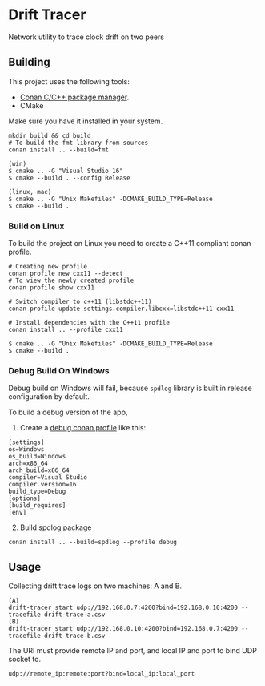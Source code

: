 # Drift Tracer

Network utility to trace clock drift on two peers

## Building

This project uses the following tools:

- [Conan C/C++ package manager](https://conan.io/).
- CMake

Make sure you have it installed in your system.

```shell
mkdir build && cd build
# To build the fmt library from sources
conan install .. --build=fmt

(win)
$ cmake .. -G "Visual Studio 16"
$ cmake --build . --config Release

(linux, mac)
$ cmake .. -G "Unix Makefiles" -DCMAKE_BUILD_TYPE=Release
$ cmake --build .
```

### Build on Linux

To build the project on Linux you need to create a C++11 compliant conan profile.

```shell
# Creating new profile
conan profile new cxx11 --detect
# To view the newly created profile
conan profile show cxx11

# Switch compiler to c++11 (libstdc++11)
conan profile update settings.compiler.libcxx=libstdc++11 cxx11

# Install dependencies with the C++11 profile
conan install .. --profile cxx11

$ cmake .. -G "Unix Makefiles" -DCMAKE_BUILD_TYPE=Release
$ cmake --build .
```


### Debug Build On Windows

Debug build on Windows will fail, because `spdlog` library is built in release configuration by default.

To build a debug version of the app,

1. Create a [debug conan profile](https://docs.conan.io/en/latest/reference/commands/misc/profile.html) like this:

```
[settings]
os=Windows
os_build=Windows
arch=x86_64
arch_build=x86_64
compiler=Visual Studio
compiler.version=16
build_type=Debug
[options]
[build_requires]
[env]
```

2. Build spdlog package

```
conan install .. --build=spdlog --profile debug
```

## Usage

Collecting drift trace logs on two machines: A and B.

```shell
(A)
drift-tracer start udp://192.168.0.7:4200?bind=192.168.0.10:4200 --tracefile drift-trace-a.csv
(B)
drift-tracer start udp://192.168.0.10:4200?bind=192.168.0.7:4200 --tracefile drift-trace-b.csv
```

The URI must provide remote IP and port, and local IP and port to bind UDP socket to.

```shell
udp://remote_ip:remote:port?bind=local_ip:local_port
```
